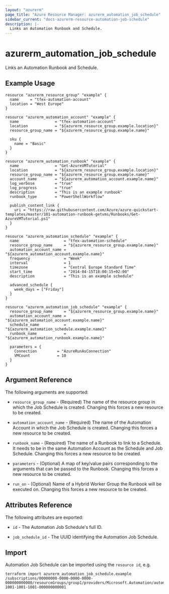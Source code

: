```yaml
---
layout: "azurerm"
page_title: "Azure Resource Manager: azurerm_automation_job_schedule"
sidebar_current: "docs-azurerm-resource-automation-job-schedule"
description: |-
  Links an Automation Runbook and Schedule.
---
```


# azurerm_automation_job_schedule

Links an Automation Runbook and Schedule.

## Example Usage

```hcl
resource "azurerm_resource_group" "example" {
  name     = "tfex-automation-account"
  location = "West Europe"
}

resource "azurerm_automation_account" "example" {
  name                = "tfex-automation-account"
  location            = "${azurerm_resource_group.example.location}"
  resource_group_name = "${azurerm_resource_group.example.name}"

  sku {
    name = "Basic"
  }
}

resource "azurerm_automation_runbook" "example" {
  name                = "Get-AzureVMTutorial"
  location            = "${azurerm_resource_group.example.location}"
  resource_group_name = "${azurerm_resource_group.example.name}"
  account_name        = "${azurerm_automation_account.example.name}"
  log_verbose         = "true"
  log_progress        = "true"
  description         = "This is an example runbook"
  runbook_type        = "PowerShellWorkflow"

  publish_content_link {
    uri = "https://raw.githubusercontent.com/Azure/azure-quickstart-templates/master/101-automation-runbook-getvms/Runbooks/Get-AzureVMTutorial.ps1"
  }
}

resource "azurerm_automation_schedule" "example" {
  name                    = "tfex-automation-schedule"
  resource_group_name     = "${azurerm_resource_group.example.name}"
  automation_account_name = "${azurerm_automation_account.example.name}"
  frequency               = "Week"
  interval                = 1
  timezone                = "Central Europe Standard Time"
  start_time              = "2014-04-15T18:00:15+02:00"
  description             = "This is an example schedule"

  advanced_schedule {
    week_days = ["Friday"]
  }
}

resource "azurerm_automation_job_schedule" "example" {
  resource_group_name     = "${azurerm_resource_group.example.name}"
  automation_account_name = "${azurerm_automation_account.example.name}"
  schedule_name           = "${azurerm_automation_schedule.example.name}"
  runbook_name            = "${azurerm_automation_runbook.example.name}"

  parameters = {
    Connection         = "AzureRunAsConnection"
    VMCount            = 10
  }
}

```

## Argument Reference

The following arguments are supported:

* `resource_group_name` - (Required) The name of the resource group in which the Job Schedule is created. Changing this forces a new resource to be created.

* `automation_account_name` - (Required) The name of the Automation Account in which the Job Schedule is created. Changing this forces a new resource to be created.

* `runbook_name` - (Required) The name of a Runbook to link to a Schedule. It needs to be in the same Automation Account as the Schedule and Job Schedule. Changing this forces a new resource to be created.

* `parameters` -  (Optional) A map of key/value pairs corresponding to the arguments that can be passed to the Runbook. Changing this forces a new resource to be created.

* `run_on` -  (Optional) Name of a Hybrid Worker Group the Runbook will be executed on. Changing this forces a new resource to be created.

## Attributes Reference

The following attributes are exported:

* `id` - The Automation Job Schedule's full ID.

* `job_schedule_id` - The UUID identifying the Automation Job Schedule.

## Import

Automation Job Schedule can be imported using the `resource id`, e.g.

```shell
terraform import azurerm_automation_job_schedule.example /subscriptions/00000000-0000-0000-0000-000000000000/resourceGroups/group1/providers/Microsoft.Automation/automationAccounts/account1/jobSchedules/10000000-1001-1001-1001-000000000001
```
